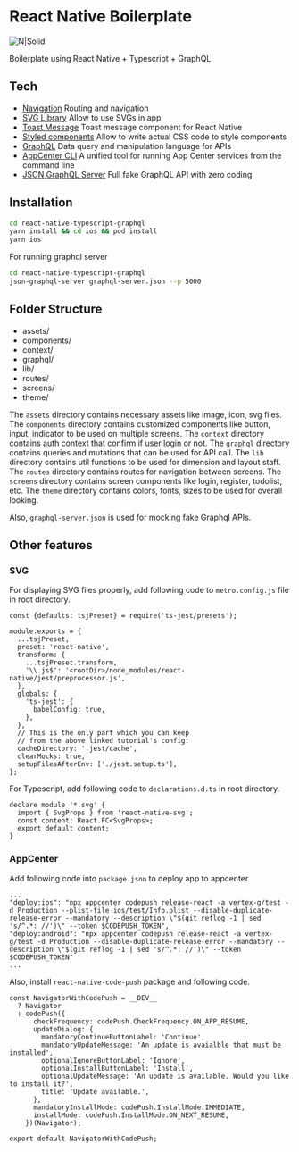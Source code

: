 # React Native Boilerplate

![N|Solid](https://miro.medium.com/max/1024/1*DgaDlJD8Hoq1lj5vUV4KiA.png)

Boilerplate using React Native + Typescript + GraphQL

## Tech

- [Navigation] Routing and navigation
- [SVG Library] Allow to use SVGs in app
- [Toast Message] Toast message component for React Native
- [Styled components] Allow to write actual CSS code to style components
- [GraphQL] Data query and manipulation language for APIs
- [AppCenter CLI] A unified tool for running App Center services from the command line
- [JSON GraphQL Server] Full fake GraphQL API with zero coding

## Installation

```sh
cd react-native-typescript-graphql
yarn install && cd ios && pod install
yarn ios
```

For running graphql server

```sh
cd react-native-typescript-graphql
json-graphql-server graphql-server.json --p 5000
```

## Folder Structure

- assets/
- components/
- context/
- graphql/
- lib/
- routes/
- screens/
- theme/

The `assets` directory contains necessary assets like image, icon, svg files.
The `components` directory contains customized components like button, input, indicator to be used on multiple screens.
The `context` directory contains auth context that confirm if user login or not.
The `graphql` directory contains queries and mutations that can be used for API call.
The `lib` directory contains util functions to be used for dimension and layout staff.
The `routes` directory contains routes for navigation between screens.
The `screens` directory contains screen components like login, register, todolist, etc.
The `theme` directory contains colors, fonts, sizes to be used for overall looking.

Also, `graphql-server.json` is used for mocking fake Graphql APIs.

## Other features

### SVG

For displaying SVG files properly, add following code to `metro.config.js` file in root directory.

```
const {defaults: tsjPreset} = require('ts-jest/presets');

module.exports = {
  ...tsjPreset,
  preset: 'react-native',
  transform: {
    ...tsjPreset.transform,
    '\\.js$': '<rootDir>/node_modules/react-native/jest/preprocessor.js',
  },
  globals: {
    'ts-jest': {
      babelConfig: true,
    },
  },
  // This is the only part which you can keep
  // from the above linked tutorial's config:
  cacheDirectory: '.jest/cache',
  clearMocks: true,
  setupFilesAfterEnv: ['./jest.setup.ts'],
};

```

For Typescript, add following code to `declarations.d.ts` in root directory.

```
declare module '*.svg' {
  import { SvgProps } from 'react-native-svg';
  const content: React.FC<SvgProps>;
  export default content;
}

```

### AppCenter

Add following code into `package.json` to deploy app to appcenter

```
...
"deploy:ios": "npx appcenter codepush release-react -a vertex-g/test -d Production --plist-file ios/test/Info.plist --disable-duplicate-release-error --mandatory --description \"$(git reflog -1 | sed 's/^.*: //')\" --token $CODEPUSH_TOKEN",
"deploy:android": "npx appcenter codepush release-react -a vertex-g/test -d Production --disable-duplicate-release-error --mandatory --description \"$(git reflog -1 | sed 's/^.*: //')\" --token $CODEPUSH_TOKEN"
...
```

Also, install `react-native-code-push` package and following code.

```
const NavigatorWithCodePush = __DEV__
  ? Navigator
  : codePush({
      checkFrequency: codePush.CheckFrequency.ON_APP_RESUME,
      updateDialog: {
        mandatoryContinueButtonLabel: 'Continue',
        mandatoryUpdateMessage: 'An update is avaialble that must be installed',
        optionalIgnoreButtonLabel: 'Ignore',
        optionalInstallButtonLabel: 'Install',
        optionalUpdateMessage: 'An update is available. Would you like to install it?',
        title: 'Update available.',
      },
      mandatoryInstallMode: codePush.InstallMode.IMMEDIATE,
      installMode: codePush.InstallMode.ON_NEXT_RESUME,
    })(Navigator);

export default NavigatorWithCodePush;
```

[//]: # "These are reference links used in the body of this note and get stripped out when the markdown processor does its job. There is no need to format nicely because it shouldn't be seen. Thanks SO - http://stackoverflow.com/questions/4823468/store-comments-in-markdown-syntax"
[navigation]: https://reactnavigation.org/
[svg library]: https://github.com/react-native-svg/react-native-svg
[toast message]: https://www.npmjs.com/package/react-native-toast-message
[styled components]: https://styled-components.com/
[appcenter cli]: https://github.com/microsoft/appcenter-cli
[graphql]: https://graphql.org/
[json graphql server]: https://github.com/marmelab/json-graphql-server
